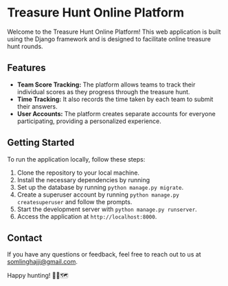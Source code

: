 # Treasure Hunt Online Platform

Welcome to the Treasure Hunt Online Platform! This web application is built using the Django framework and is designed to facilitate online treasure hunt rounds. 

## Features
- **Team Score Tracking:** The platform allows teams to track their individual scores as they progress through the treasure hunt.
- **Time Tracking:** It also records the time taken by each team to submit their answers.
- **User Accounts:** The platform creates separate accounts for everyone participating, providing a personalized experience.

## Getting Started
To run the application locally, follow these steps:

1. Clone the repository to your local machine.
2. Install the necessary dependencies by running
3. Set up the database by running `python manage.py migrate`.
4. Create a superuser account by running `python manage.py createsuperuser` and follow the prompts.
5. Start the development server with `python manage.py runserver`.
6. Access the application at `http://localhost:8000`.



## Contact
If you have any questions or feedback, feel free to reach out to us at somlinghajji@gmail.com.

Happy hunting! 🏴‍☠️🗺️
